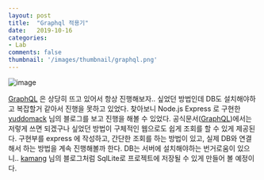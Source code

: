 ```yaml
---
layout: post
title:  "Graphql 적용기"
date:   2019-10-16
categories: 
- Lab
comments: false
thumbnail: '/images/thumbnail/graphql.png'
---
```


![image](/images/thumbnail/graphql.png)

[GraphQL](https://graphql-kr.github.io/) 은 상당히 뜨고 있어서 항상 진행해보자.. 싶었던 방법인데 DB도 설치해야하고 복잡할거 같아서 진행을 못하고 있었다.
찾아보니 Node.js Express 로 구현한 [yuddomack][yuddomack] 님의 블로그를 보고 진행을 해볼 수 있었다. 
공식문서([GraphQL][GraphQL])에서는 저렇게 쓰면 되겠구나 싶었던 방법이 구체적인 웹으로도 쉽게 조회를 할 수 있게 제공된다.
구현부를 express 에 작성하고, 간단한 조회를 하는 방법이 있고, 실제 DB와 연결해서 하는 방법을 계속 진행해볼까 한다. 
DB는 서버에 설치해야하는 번거로움이 있으니.. [kamang][kamang] 님의 블로그처럼 SqlLite로 프로젝트에 저장될 수 있게 만들어 볼 예정이다.


[GraphQL]: https://graphql.org/learn/
[Express]: https://expressjs.com/ko/
[yuddomack]: https://yuddomack.tistory.com/entry/expressgraphql-%EC%8B%9C%EC%9E%91%ED%95%98%EA%B8%B0Hello-World-Guide
[kamang]: https://kamang-it.tistory.com/entry/NodeJSExpressSQLiteNodejs-express%EC%83%81%EC%97%90%EC%84%9C-SQLite%EC%97%B0%EB%8F%99%ED%95%98%EA%B8%B0%ED%9A%8C%EC%9B%90%EA%B0%80%EC%9E%85%EC%9D%84-%EC%98%88%EC%A0%9C%EB%A1%9C-%EB%A7%8C%EB%93%A4%EA%B8%B0
